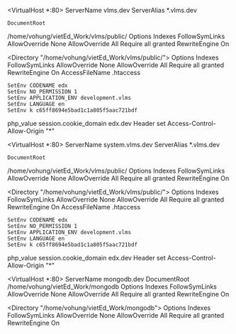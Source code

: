 

<VirtualHost *:80>
    ServerName vlms.dev
    ServerAlias *.vlms.dev


    DocumentRoot
/home/vohung/vietEd_Work/vlms/public/ 
    <Directory />
         Options            Indexes 
FollowSymLinks
      AllowOverride None
      AllowOverride      All
      Require all granted
      RewriteEngine On
    </Directory>


<Directory
"/home/vohung/vietEd_Work/vlms/public/">
     Options            Indexes  FollowSymLinks
      AllowOverride None
      AllowOverride      All
      Require all granted
      RewriteEngine On
</Directory>
AccessFileName     .htaccess


    SetEnv CODENAME edx
    SetEnv NO_PERMISSION 1
    SetEnv APPLICATION_ENV development.vlms
    SetEnv LANGUAGE en
    SetEnv k c65ff8694e5bad1c1a805f5aac721bdf
php_value session.cookie_domain edx.dev
Header set Access-Control-Allow-Origin "*"
</VirtualHost>




<VirtualHost *:80>
    ServerName system.vlms.dev
    ServerAlias *.vlms.dev


    DocumentRoot
/home/vohung/vietEd_Work/vlms/public/
    <Directory />
         Options            Indexes 
FollowSymLinks
      AllowOverride None
      AllowOverride      All
      Require all granted
      RewriteEngine On
    </Directory>


<Directory
"/home/vohung/vietEd_Work/vlms/public/">
     Options            Indexes  FollowSymLinks
      AllowOverride None
      AllowOverride      All
      Require all granted
      RewriteEngine On
</Directory>
AccessFileName     .htaccess


    SetEnv CODENAME edx
    SetEnv NO_PERMISSION 1
    SetEnv APPLICATION_ENV development.vlms
    SetEnv LANGUAGE en
    SetEnv k c65ff8694e5bad1c1a805f5aac721bdf
php_value session.cookie_domain edx.dev
Header set Access-Control-Allow-Origin "*"
</VirtualHost>




<VirtualHost *:80>
    ServerName mongodb.dev
    DocumentRoot
/home/vohung/vietEd_Work/mongodb
    <Directory />
          Options            Indexes 
FollowSymLinks
      AllowOverride None
      AllowOverride      All
      Require all granted
      RewriteEngine On
    </Directory>


<Directory
"/home/vohung/vietEd_Work/mongodb">
     Options            Indexes  FollowSymLinks
      AllowOverride None
      AllowOverride      All
      Require all granted
      RewriteEngine On
</Directory>
</VirtualHost>
